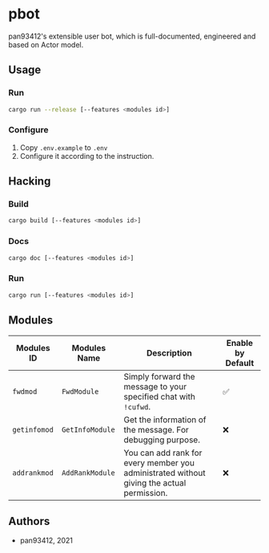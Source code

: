 # pbot

pan93412's extensible user bot, which is full-documented, engineered and based on Actor model.

## Usage

### Run

```sh
cargo run --release [--features <modules id>]
```

### Configure

1. Copy `.env.example` to `.env`
2. Configure it according to the instruction.

## Hacking

### Build

```sh
cargo build [--features <modules id>]
```

### Docs

```sh
cargo doc [--features <modules id>]
```

### Run

```sh
cargo run [--features <modules id>]
```

## Modules

| Modules ID   | Modules Name    | Description                                                                               | Enable by Default |
| ------------ | --------------- | ----------------------------------------------------------------------------------------- | ----------------- |
| `fwdmod`     | `FwdModule`     | Simply forward the message to your specified chat with `!cufwd`.                          | ✅                |
| `getinfomod` | `GetInfoModule` | Get the information of the message. For debugging purpose.                                | ❌                |
| `addrankmod` | `AddRankModule` | You can add rank for every member you administrated without giving the actual permission. | ❌                |

## Authors

- pan93412, 2021
